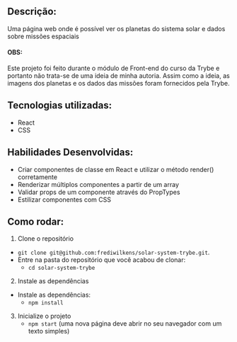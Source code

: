 ## Descrição:
Uma página web onde é possível ver os planetas do sistema solar e dados sobre missões espaciais

#### OBS:
Este projeto foi feito durante o módulo de Front-end do curso da Trybe e portanto não trata-se de uma ideia de minha autoria. Assim como a ideia, as imagens dos planetas e os dados das missões foram fornecidos pela Trybe.

## Tecnologias utilizadas:
- React
- CSS

## Habilidades Desenvolvidas:
- Criar componentes de classe em React e utilizar o método render() corretamente
- Renderizar múltiplos componentes a partir de um array
- Validar props de um componente através do PropTypes
- Estilizar componentes com CSS

## Como rodar:
1. Clone o repositório
  * `git clone git@github.com:frediwilkens/solar-system-trybe.git`.
  * Entre na pasta do repositório que você acabou de clonar:
    * `cd solar-system-trybe`

2. Instale as dependências
  * Instale as dependências:
    * `npm install`

3. Inicialize o projeto
   * `npm start` (uma nova página deve abrir no seu navegador com um texto simples)
